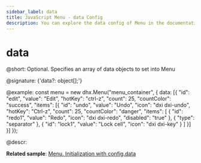 ```yaml
---
sidebar_label: data
title: JavaScript Menu - data Config 
description: You can explore the data config of Menu in the documentation of the DHTMLX JavaScript UI library. Browse developer guides and API reference, try out code examples and live demos, and download a free 30-day evaluation version of DHTMLX Suite.
---
```


# data

@short: Optional. Specifies an array of data objects to set into Menu

@signature: {'data?: object[];'}

@example:
const menu = new dhx.Menu("menu_container", {
    data: [{
        "id": "edit",
        "value": "Edit",
        "hotKey": "ctrl-z",
        "count": 25,
        "countColor": "success",
        "items": [{
            "id": "undo",
            "value": "Undo",
            "icon": "dxi dxi-undo",
            "hotKey": "Ctrl-z",
            "count": 25,
            "countColor": "danger",
            "items": [
                {
                    "id": "redo1",
                    "value": "Redo",
                    "icon": "dxi dxi-redo",
                    "disabled": "true"
                },
                {
                    "type": "separator"
                },
                {
                    "id": "lock1",
                    "value": "Lock cell",
                    "icon": "dxi dxi-key"
                }
            ]
        }]
    }]
});

@descr:

**Related sample**: [Menu. Initialization with config.data](https://snippet.dhtmlx.com/cg62qa9v)

[comment]: # (@related: menu/data_loading.md)
